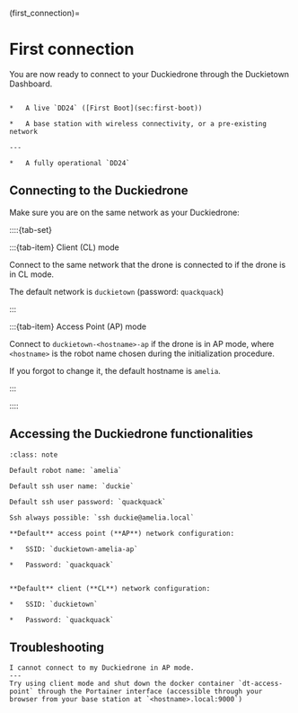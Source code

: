 (first_connection)=
# First connection

You are now ready to connect to your Duckiedrone through the Duckietown Dashboard.

```{needget}

*   A live `DD24` ([First Boot](sec:first-boot))

*   A base station with wireless connectivity, or a pre-existing network

---

*   A fully operational `DD24`

```


## Connecting to the Duckiedrone  
Make sure you are on the same network as your Duckiedrone:
    
::::{tab-set}

:::{tab-item} Client (CL) mode

Connect to the same network that the drone is connected to if the drone is in CL mode.

The default network is `duckietown` (password: `quackquack`)  

:::

:::{tab-item} Access Point (AP) mode

Connect to `duckietown-<hostname>-ap` if the drone is in AP mode, where `<hostname>` is the robot name chosen during the initialization procedure.

If you forgot to change it, the default hostname is `amelia`.

:::

::::
    
## Accessing the Duckiedrone functionalities

```{admonition} Cheatsheet
:class: note

Default robot name: `amelia`

Default ssh user name: `duckie`

Default ssh user password: `quackquack`

Ssh always possible: `ssh duckie@amelia.local`

**Default** access point (**AP**) network configuration:

*   SSID: `duckietown-amelia-ap`
    
*   Password: `quackquack`
    

**Default** client (**CL**) network configuration:

*   SSID: `duckietown`
    
*   Password: `quackquack`
```

## Troubleshooting

```{trouble}
I cannot connect to my Duckiedrone in AP mode.
---
Try using client mode and shut down the docker container `dt-access-point` through the Portainer interface (accessible through your browser from your base station at `<hostname>.local:9000`)
```
